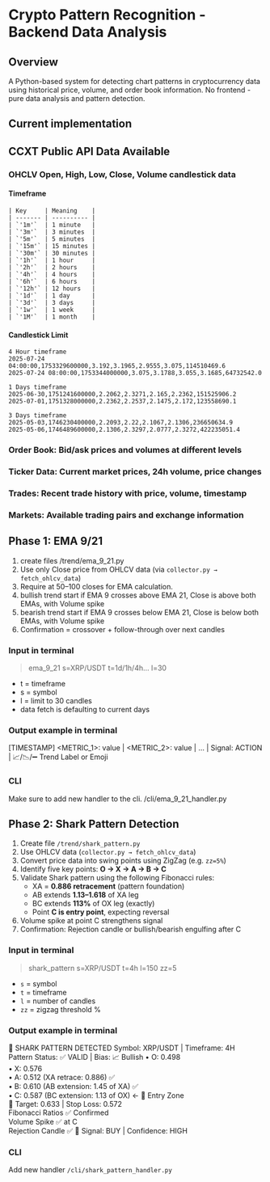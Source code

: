 # Crypto Pattern Recognition - Backend Data Analysis

## Overview
A Python-based system for detecting chart patterns in cryptocurrency data using historical price, volume, and order book information. No frontend - pure data analysis and pattern detection.

## Current implementation 


## CCXT Public API Data Available
### OHCLV Open, High, Low, Close, Volume candlestick data
#### Timeframe
```
| Key     | Meaning    |
| ------- | ---------- |
| `'1m'`  | 1 minute   |
| `'3m'`  | 3 minutes  |
| `'5m'`  | 5 minutes  |
| `'15m'` | 15 minutes |
| `'30m'` | 30 minutes |
| `'1h'`  | 1 hour     |
| `'2h'`  | 2 hours    |
| `'4h'`  | 4 hours    |
| `'6h'`  | 6 hours    |
| `'12h'` | 12 hours   |
| `'1d'`  | 1 day      |
| `'3d'`  | 3 days     |
| `'1w'`  | 1 week     |
| `'1M'`  | 1 month    |

```
#### Candlestick Limit
```
4 Hour timeframe
2025-07-24 04:00:00,1753329600000,3.192,3.1965,2.9555,3.075,114510469.6
2025-07-24 08:00:00,1753344000000,3.075,3.1788,3.055,3.1685,64732542.0

1 Days timeframe
2025-06-30,1751241600000,2.2062,2.3271,2.165,2.2362,151525906.2
2025-07-01,1751328000000,2.2362,2.2537,2.1475,2.172,123558690.1

3 Days timeframe
2025-05-03,1746230400000,2.2093,2.22,2.1067,2.1306,236650634.9
2025-05-06,1746489600000,2.1306,2.3297,2.0777,2.3272,422235051.4
```

### Order Book: Bid/ask prices and volumes at different levels
### Ticker Data: Current market prices, 24h volume, price changes
### Trades: Recent trade history with price, volume, timestamp
### Markets: Available trading pairs and exchange information


## Phase 1: EMA 9/21
1. create files /trend/ema_9_21.py
2. Use only Close price from OHLCV data (via `collector.py → fetch_ohlcv_data`)
3. Require at 50–100 closes for EMA calculation.
4. bullish trend start if EMA 9 crosses above EMA 21, Close is above both EMAs, with Volume spike
5. bearish trend start if EMA 9 crosses below EMA 21, Close is below both EMAs, with Volume spike
6. Confirmation = crossover + follow-through over next candles
### Input in terminal
> ema_9_21 s=XRP/USDT t=1d/1h/4h... l=30
- t = timeframe
- s = symbol
- l = limit to 30 candles
- data fetch is defaulting to current days
### Output example in terminal
[TIMESTAMP] <METRIC_1>: value | <METRIC_2>: value | ... | Signal: ACTION | 📈/📉/➖ Trend Label or Emoji
### CLI
Make sure to add new handler to the cli. /cli/ema_9_21_handler.py


## Phase 2: Shark Pattern Detection
1. Create file `/trend/shark_pattern.py`
2. Use OHLCV data (`collector.py → fetch_ohlcv_data`)
3. Convert price data into swing points using ZigZag (e.g. `zz=5%`)
4. Identify five key points: **O → X → A → B → C**
5. Validate Shark pattern using the following Fibonacci rules:
   - XA = **0.886 retracement** (pattern foundation)
   - AB extends **1.13–1.618** of XA leg
   - BC extends **113%** of OX leg (exactly)
   - Point **C is entry point**, expecting reversal
6. Volume spike at point C strengthens signal
7. Confirmation: Rejection candle or bullish/bearish engulfing after C
### Input in terminal
> shark_pattern s=XRP/USDT t=4h l=150 zz=5  
- `s` = symbol  
- `t` = timeframe  
- `l` = number of candles  
- `zz` = zigzag threshold %  
### Output example in terminal
🦈 SHARK PATTERN DETECTED
Symbol: XRP/USDT | Timeframe: 4H  
Pattern Status: ✅ VALID | Bias: 📈 Bullish
• O: 0.498  
• X: 0.576  
• A: 0.512 (XA retrace: 0.886) ✅  
• B: 0.610 (AB extension: 1.45 of XA) ✅  
• C: 0.587 (BC extension: 1.13 of OX) ← 📍 Entry Zone  
🎯 Target: 0.633 | Stop Loss: 0.572  
Fibonacci Ratios ✅ Confirmed  
Volume Spike ✅ at C  
Rejection Candle ✅
🚦 Signal: BUY | Confidence: HIGH  
### CLI
Add new handler `/cli/shark_pattern_handler.py`